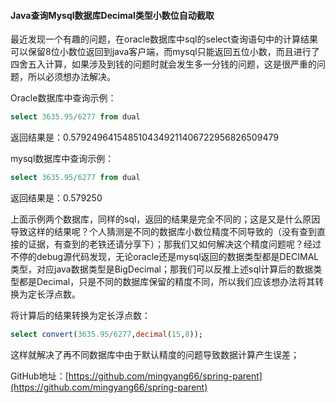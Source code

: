 #### Java查询Mysql数据库Decimal类型小数位自动截取

>
最近发现一个有趣的问题，在oracle数据库中sql的select查询语句中的计算结果可以保留8位小数位返回到java客户端，而mysql只能返回五位小数，而且进行了四舍五入计算，如果涉及到钱的问题时就会发生多一分钱的问题，这是很严重的问题，所以必须想办法解决。

Oracle数据库中查询示例：

```sql
select 3635.95/6277 from dual
```

返回结果是：0.5792496415485104349211406722956826509479

mysql数据库中查询示例：

```sql
select 3635.95/6277 from dual
```

返回结果是：0.579250

>
上面示例两个数据库，同样的sql，返回的结果是完全不同的；这是又是什么原因导致这样的结果呢？个人猜测是不同的数据库小数位精度不同导致的（没有查到直接的证据，有查到的老铁还请分享下）；那我们又如何解决这个精度问题呢？经过不停的debug源代码发现，无论oracle还是mysql返回的数据类型都是DECIMAL类型，对应java数据类型是BigDecimal；那我们可以反推上述sql计算后的数据类型都是Decimal，只是不同的数据库保留的精度不同，所以我们应该想办法将其转换为定长浮点数。

将计算后的结果转换为定长浮点数：

```sql
select convert(3635.95/6277,decimal(15,8));
```

这样就解决了再不同数据库中由于默认精度的问题导致数据计算产生误差；

GitHub地址：[https://github.com/mingyang66/spring-parent](https://github.com/mingyang66/spring-parent)